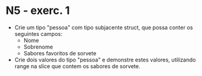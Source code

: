 # N5 - exerc. 1

- Crie um tipo "pessoa" com tipo subjacente struct, que possa conter os seguintes campos:
    - Nome
    - Sobrenome
    - Sabores favoritos de sorvete
- Crie dois valores do tipo "pessoa" e demonstre estes valores, utilizando range na slice que contem os sabores de sorvete.

